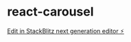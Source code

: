 # react-carousel

[Edit in StackBlitz next generation editor ⚡️](https://stackblitz.com/~/github.com/Samaadrita/react-carousel)